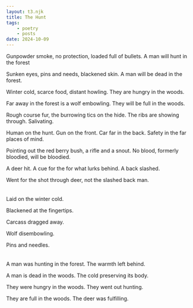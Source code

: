 ```yaml
---
layout: t3.njk
title: The Hunt
tags:
    - poetry
    - posts
date: 2024-10-09
---
```


Gunpowder smoke, no protection, loaded full of bullets. A man will hunt in the forest

Sunken eyes, pins and needs, blackened skin. A man will be dead in the forest.

Winter cold, scarce food, distant howling. They are hungry in the woods.

Far away in the forest is a wolf embowling. They will be full in the woods.

Rough course fur, the burrowing tics on the hide. The ribs are showing through. Salivating.

Human on the hunt. Gun on the front. Car far in the back. Safety in the far places of mind.

Pointing out the red berry bush, a rifle and a snout. No blood, formerly bloodied, will be bloodied.

A deer hit. A cue for the for what lurks behind. A back slashed.

Went for the shot through deer, not the slashed back man.
<br><br><br>
Laid on the winter cold.

Blackened at the fingertips.

Carcass dragged away.

Wolf disembowling.

Pins and needles.
<br><br><br>
A man was hunting in the forest. The warmth left behind.

A man is dead in the woods. The cold preserving its body.

They were hungry in the woods. They went out hunting.

They are full in the woods. The deer was fulfilling.